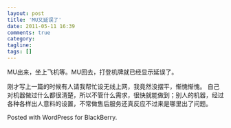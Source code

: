 ```yaml
---
layout: post
title: 'MU又延误了'
date: 2011-05-11 16:39
comments: true
category:
tagline:
tags: []
---
```


MU出来，坐上飞机等。MU回去，打登机牌就已经显示延误了。

刚才写上一篇的时候有人请我帮忙设无线上网，我竟然没摆平，惭愧惭愧。
自己对机器做过什么都很清楚，所以不管什么需求，很快就能做到；别人的机器，经过各种各样出人意料的设置，不常做售后服务还真反应不过来是哪里出了问题。

Posted with WordPress for BlackBerry.

